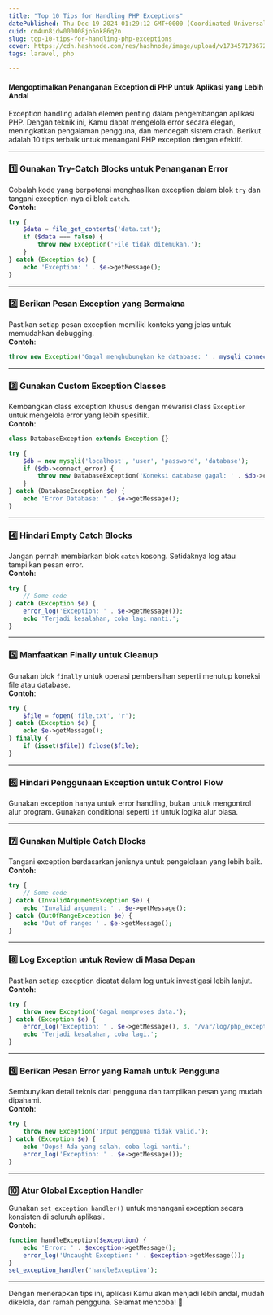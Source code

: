 ```yaml
---
title: "Top 10 Tips for Handling PHP Exceptions"
datePublished: Thu Dec 19 2024 01:29:12 GMT+0000 (Coordinated Universal Time)
cuid: cm4un8idw000008jo5nk86q2n
slug: top-10-tips-for-handling-php-exceptions
cover: https://cdn.hashnode.com/res/hashnode/image/upload/v1734571736729/adc507d3-1bbf-47a2-b20e-f5245e28f9f9.jpeg
tags: laravel, php

---
```


#### Mengoptimalkan Penanganan Exception di PHP untuk Aplikasi yang Lebih Andal

Exception handling adalah elemen penting dalam pengembangan aplikasi PHP. Dengan teknik ini, Kamu dapat mengelola error secara elegan, meningkatkan pengalaman pengguna, dan mencegah sistem crash. Berikut adalah 10 tips terbaik untuk menangani PHP exception dengan efektif.

---

### 1️⃣ **Gunakan Try-Catch Blocks untuk Penanganan Error**

Cobalah kode yang berpotensi menghasilkan exception dalam blok `try` dan tangani exception-nya di blok `catch`.  
**Contoh**:

```php
try {
    $data = file_get_contents('data.txt');
    if ($data === false) {
        throw new Exception('File tidak ditemukan.');
    }
} catch (Exception $e) {
    echo 'Exception: ' . $e->getMessage();
}
```

---

### 2️⃣ **Berikan Pesan Exception yang Bermakna**

Pastikan setiap pesan exception memiliki konteks yang jelas untuk memudahkan debugging.  
**Contoh**:

```php
throw new Exception('Gagal menghubungkan ke database: ' . mysqli_connect_error());
```

---

### 3️⃣ **Gunakan Custom Exception Classes**

Kembangkan class exception khusus dengan mewarisi class `Exception` untuk mengelola error yang lebih spesifik.  
**Contoh**:

```php
class DatabaseException extends Exception {}

try {
    $db = new mysqli('localhost', 'user', 'password', 'database');
    if ($db->connect_error) {
        throw new DatabaseException('Koneksi database gagal: ' . $db->connect_error);
    }
} catch (DatabaseException $e) {
    echo 'Error Database: ' . $e->getMessage();
}
```

---

### 4️⃣ **Hindari Empty Catch Blocks**

Jangan pernah membiarkan blok `catch` kosong. Setidaknya log atau tampilkan pesan error.  
**Contoh**:

```php
try {
    // Some code
} catch (Exception $e) {
    error_log('Exception: ' . $e->getMessage());
    echo 'Terjadi kesalahan, coba lagi nanti.';
}
```

---

### 5️⃣ **Manfaatkan Finally untuk Cleanup**

Gunakan blok `finally` untuk operasi pembersihan seperti menutup koneksi file atau database.  
**Contoh**:

```php
try {
    $file = fopen('file.txt', 'r');
} catch (Exception $e) {
    echo $e->getMessage();
} finally {
    if (isset($file)) fclose($file);
}
```

---

### 6️⃣ **Hindari Penggunaan Exception untuk Control Flow**

Gunakan exception hanya untuk error handling, bukan untuk mengontrol alur program. Gunakan conditional seperti `if` untuk logika alur biasa.

---

### 7️⃣ **Gunakan Multiple Catch Blocks**

Tangani exception berdasarkan jenisnya untuk pengelolaan yang lebih baik.  
**Contoh**:

```php
try {
    // Some code
} catch (InvalidArgumentException $e) {
    echo 'Invalid argument: ' . $e->getMessage();
} catch (OutOfRangeException $e) {
    echo 'Out of range: ' . $e->getMessage();
}
```

---

### 8️⃣ **Log Exception untuk Review di Masa Depan**

Pastikan setiap exception dicatat dalam log untuk investigasi lebih lanjut.  
**Contoh**:

```php
try {
    throw new Exception('Gagal memproses data.');
} catch (Exception $e) {
    error_log('Exception: ' . $e->getMessage(), 3, '/var/log/php_exceptions.log');
    echo 'Terjadi kesalahan, coba lagi.';
}
```

---

### 9️⃣ **Berikan Pesan Error yang Ramah untuk Pengguna**

Sembunyikan detail teknis dari pengguna dan tampilkan pesan yang mudah dipahami.  
**Contoh**:

```php
try {
    throw new Exception('Input pengguna tidak valid.');
} catch (Exception $e) {
    echo 'Oops! Ada yang salah, coba lagi nanti.';
    error_log('Exception: ' . $e->getMessage());
}
```

---

### 🔟 **Atur Global Exception Handler**

Gunakan `set_exception_handler()` untuk menangani exception secara konsisten di seluruh aplikasi.  
**Contoh**:

```php
function handleException($exception) {
    echo 'Error: ' . $exception->getMessage();
    error_log('Uncaught Exception: ' . $exception->getMessage());
}
set_exception_handler('handleException');
```

---

Dengan menerapkan tips ini, aplikasi Kamu akan menjadi lebih andal, mudah dikelola, dan ramah pengguna. Selamat mencoba! 🚀